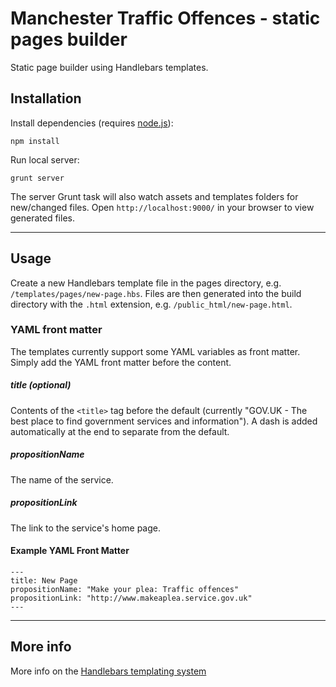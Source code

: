 # Manchester Traffic Offences - static pages builder

Static page builder using Handlebars templates.

## Installation

Install dependencies (requires [node.js](http://nodejs.org/)):

```
npm install
```

Run local server:

```
grunt server
```

The server Grunt task will also watch assets and templates folders for new/changed files. Open `http://localhost:9000/` in your browser to view generated files.

---

## Usage

Create a new Handlebars template file in the pages directory, e.g. `/templates/pages/new-page.hbs`. Files are then generated into the build directory with the `.html` extension, e.g. `/public_html/new-page.html`.

### YAML front matter

The templates currently support some YAML variables as front matter. Simply add the YAML front matter before the content.

##### title (optional)

Contents of the `<title>` tag before the default (currently "GOV.UK - The best place to find government services and information"). A dash is added automatically at the end to separate from the default.


##### propositionName

The name of the service.


##### propositionLink

The link to the service's home page.


#### Example YAML Front Matter

```
---
title: New Page
propositionName: "Make your plea: Traffic offences"
propositionLink: "http://www.makeaplea.service.gov.uk"
---
```


---

## More info

More info on the [Handlebars templating system](http://handlebarsjs.com/)

